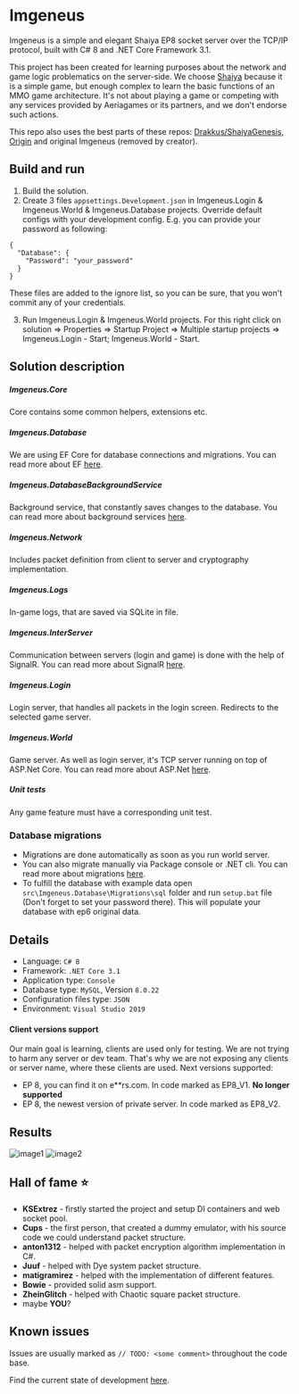 # Imgeneus

Imgeneus is a simple and elegant Shaiya EP8 socket server over the TCP/IP protocol, built with C# 8 and .NET Core Framework 3.1.

This project has been created for learning purposes about the network and game logic problematics on the server-side.
We choose [Shaiya](https://shaiya.fandom.com/wiki/Main_Page) because  it is a simple game, but enough complex to learn the basic functions of an MMO game architecture.
It's not about playing a game or competing with any services provided by Aeriagames or its partners, and we don't endorse such actions.

This repo also uses the best parts of these repos: [Drakkus/ShaiyaGenesis](https://github.com/Drakkus/ShaiyaGenesis), [Origin](https://github.com/aosyatnik/Origin) and original Imgeneus (removed by creator).

## Build and run
1. Build the solution.
2. Create 3 files `appsettings.Development.json` in Imgeneus.Login & Imgeneus.World & Imgeneus.Database projects. Override default configs with your development config. E.g. you can provide your password as following:
```
{
  "Database": {
    "Password": "your_password"
  }
}
```
These files are added to the ignore list, so you can be sure, that you won't commit any of your credentials.

3. Run Imgeneus.Login & Imgeneus.World projects. For this right click on solution => Properties => Startup Project => Multiple startup projects => Imgeneus.Login - Start; Imgeneus.World - Start.

## Solution description

##### Imgeneus.Core
Core contains some common helpers, extensions etc.

##### Imgeneus.Database
We are using EF Core for database connections and migrations. You can read more about EF [here](https://docs.microsoft.com/en-us/ef/core/).

##### Imgeneus.DatabaseBackgroundService
Background service, that constantly saves changes to the database. You can read more about background services [here](https://docs.microsoft.com/en-us/aspnet/core/fundamentals/host/hosted-services?view=aspnetcore-5.0&tabs=visual-studio#queued-background-tasks).

##### Imgeneus.Network
Includes packet definition from client to server and cryptography implementation.

##### Imgeneus.Logs
In-game logs, that are saved via SQLite in file.

##### Imgeneus.InterServer
Communication between servers (login and game) is done with the help of SignalR. You can read more about SignalR [here](https://docs.microsoft.com/en-us/aspnet/core/tutorials/signalr).

##### Imgeneus.Login
Login server, that handles all packets in the login screen. Redirects to the selected game server.

##### Imgeneus.World
Game server. As well as login server, it's TCP server running on top of ASP.Net Core. You can read more about ASP.Net [here](https://docs.microsoft.com/en-us/aspnet/core).

##### Unit tests
Any game feature must have a corresponding unit test.

### Database migrations
* Migrations are done automatically as soon as you run world server.
* You can also migrate manually via Package console or .NET cli. You can read more about migrations [here](https://docs.microsoft.com/en-us/ef/core/managing-schemas/migrations/).
* To fulfill the database with example data open `src\Imgeneus.Database\Migrations\sql` folder and run `setup.bat` file (Don't forget to set your password there). This will populate your database with ep6 original data.

## Details
- Language:  `C# 8`
- Framework:  `.NET Core 3.1`
- Application type:  `Console`
- Database type:  `MySQL`, Version `8.0.22`
- Configuration files type:  `JSON`
- Environment: `Visual Studio 2019`

#### Client versions support
Our main goal is learning, clients are used only for testing. We are not trying to harm any server or dev team. That's why we are not exposing any clients or server name, where these clients are used. Next versions supported:
* EP 8, you can find it on e**rs.com. In code marked as EP8_V1. __No longer supported__
* EP 8, the newest version of private server. In code marked as EP8_V2.

## Results
![image1](images/image1.JPG?raw=true "Title")
![image2](images/image2.JPG?raw=true "Title")

## Hall of fame :star:
* __KSExtrez__ - firstly started the project and setup DI containers and web socket pool.
* __Cups__ - the first person, that created a dummy emulator, with his source code we could understand packet structure.
* __anton1312__ - helped with packet encryption algorithm implementation in C#.
* __Juuf__ - helped with Dye system packet structure.
* __matigramirez__ - helped with the implementation of different features.
* __Bowie__ - provided solid asm support.
* __ZheinGlitch__ - helped with Chaotic square packet structure.
* maybe __YOU__?

## Known issues
Issues are usually marked as `// TODO: <some comment>` throughout the code base.

Find the current state of development [here](https://trello.com/b/lHvyQDuH/shaiya-imgeneus).
